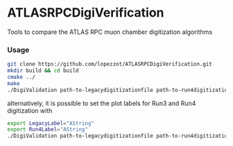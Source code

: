 # ATLASRPCDigiVerification
Tools to compare the ATLAS RPC muon chamber digitization algorithms

### Usage
```sh
git clone https://github.com/lopezzot/ATLASRPCDigiVerification.git
mkdir build && cd build
cmake ../
make
./DigiValidation path-to-legacydigitizationfile path-to-run4digitizationfile
```
alternatively, it is possible to set the plot labels for Run3 and Run4 digitization with
```sh
export LegacyLabel="AString"
export Run4Label="AString"
./DigiValidation path-to-legacydigitizationfile path-to-run4digitizationfile
```
